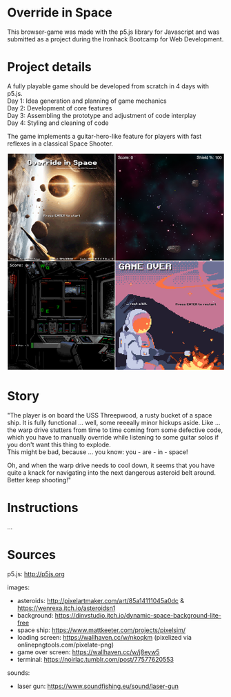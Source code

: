 # Override in Space

This browser-game was made with the p5.js library for Javascript and was submitted as a project during the Ironhack Bootcamp for Web Development.

# Project details

A fully playable game should be developed from scratch in 4 days with p5.js.\
Day 1: Idea generation and planning of game mechanics\
Day 2: Development of core features\
Day 3: Assembling the prototype and adjustment of code interplay\
Day 4: Styling and cleaning of code

The game implements a guitar-hero-like feature for players with fast reflexes in a classical Space Shooter.

![Screenshot of game in action](https://raw.githubusercontent.com/phpaul89/override-in-space/master/img/preview_all.png)

# Story

"The player is on board the USS Threepwood, a rusty bucket of a space ship. It is fully functional ... well, some reeeally minor hickups aside. Like ... the warp drive stutters from time to time coming from some defective code, which you have to manually override while listening to some guitar solos if you don't want this thing to explode.\
This might be bad, because ... you know: you - are - in - space!

Oh, and when the warp drive needs to cool down, it seems that you have quite a knack for navigating into the next dangerous asteroid belt around. Better keep shooting!"

# Instructions

...

# Sources

p5.js: http://p5js.org

images:

- asteroids: http://pixelartmaker.com/art/85a14111045a0dc & https://wenrexa.itch.io/asteroidsn1
- background: https://dinvstudio.itch.io/dynamic-space-background-lite-free
- space ship: https://www.mattkeeter.com/projects/pixelsim/
- loading screen: https://wallhaven.cc/w/nkoqkm (pixelized via onlinepngtools.com/pixelate-png)
- game over screen: https://wallhaven.cc/w/j8eyw5
- terminal: https://noirlac.tumblr.com/post/77577620553

sounds:

- laser gun: https://www.soundfishing.eu/sound/laser-gun
